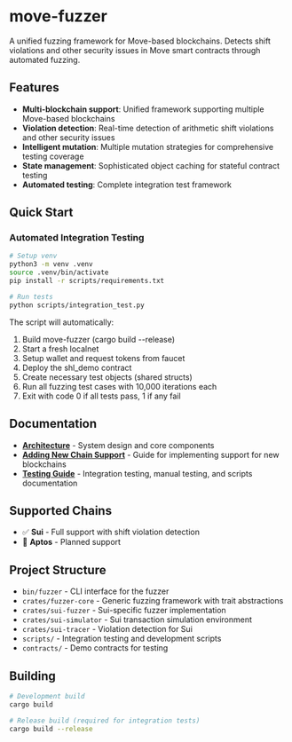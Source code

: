 # move-fuzzer

A unified fuzzing framework for Move-based blockchains. Detects shift violations and other security issues in Move smart contracts through automated fuzzing.

## Features

- **Multi-blockchain support**: Unified framework supporting multiple Move-based blockchains
- **Violation detection**: Real-time detection of arithmetic shift violations and other security issues
- **Intelligent mutation**: Multiple mutation strategies for comprehensive testing coverage
- **State management**: Sophisticated object caching for stateful contract testing
- **Automated testing**: Complete integration test framework

## Quick Start

### Automated Integration Testing

```bash
# Setup venv
python3 -m venv .venv
source .venv/bin/activate
pip install -r scripts/requirements.txt

# Run tests
python scripts/integration_test.py
```

The script will automatically:

1. Build move-fuzzer (cargo build --release)
2. Start a fresh localnet
3. Setup wallet and request tokens from faucet
4. Deploy the shl_demo contract
5. Create necessary test objects (shared structs)
6. Run all fuzzing test cases with 10,000 iterations each
7. Exit with code 0 if all tests pass, 1 if any fail

## Documentation

- **[Architecture](docs/architecture.md)** - System design and core components
- **[Adding New Chain Support](docs/adding-new-chain.md)** - Guide for implementing support for new blockchains
- **[Testing Guide](docs/testing.md)** - Integration testing, manual testing, and scripts documentation

## Supported Chains

- ✅ **Sui** - Full support with shift violation detection
- 🚧 **Aptos** - Planned support

## Project Structure

- `bin/fuzzer` - CLI interface for the fuzzer
- `crates/fuzzer-core` - Generic fuzzing framework with trait abstractions
- `crates/sui-fuzzer` - Sui-specific fuzzer implementation
- `crates/sui-simulator` - Sui transaction simulation environment
- `crates/sui-tracer` - Violation detection for Sui
- `scripts/` - Integration testing and development scripts
- `contracts/` - Demo contracts for testing

## Building

```bash
# Development build
cargo build

# Release build (required for integration tests)
cargo build --release
```
